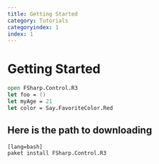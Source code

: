 ```yaml
---
title: Getting Started
category: Tutorials
categoryindex: 1
index: 1
---
```


# Getting Started

```fsharp
open FSharp.Control.R3
let foo = ()
let myAge = 21
let color = Say.FavoriteColor.Red
```

## Here is the path to downloading

    [lang=bash]
    paket install FSharp.Control.R3


